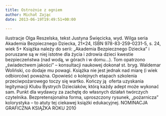 ```yaml
---
title: Ostrożnie z ogniem
author: Michał Zając
date: 2013-06-19T19:49:51+00:00

---
```


  ilustracje Olga Reszelska, tekst Justyna Święcicka, wyd. Wilga
seria Akademia Bezpiecznego Dziecka, 21&#215;24, ISBN 978-83-259-0231-5, s. 24, wiek 5+
Książka należy do serii: „Akademia Bezpiecznego Dziecka” i poruszane są w niej istotne dla życia i zdrowia dzieci kwestie bezpieczeństwa (nad wodą, w górach i w domu…). Tom opatrzono „świadectwem jakości&#8221; – konsultacji naukowej dokonał st. bryg. Waldemar Woliński, co dodaje mu powagi. Książka nie jest jednak nad miarę (i wiek odbiorców) poważna.
Opowieść o kolejnych etapach szkolenia przeciwpożarowego toczy się wartko. Kończy ją  oferta uzyskania legitymacji Klubu Bystrych Dzieciaków, którą każdy adept może wykonać sam. Punkt dla wydawcy za zachętę do własnych działań twórczych czytelnika.
Bezpretensjonalna forma, uproszczony rysunek, „pożarnicza&#8221; kolorystyka – to atuty tej ciekawej książki edukacyjnej.
NOMINACJA GRAFICZNA KSIĄŻKA ROKU 2010
